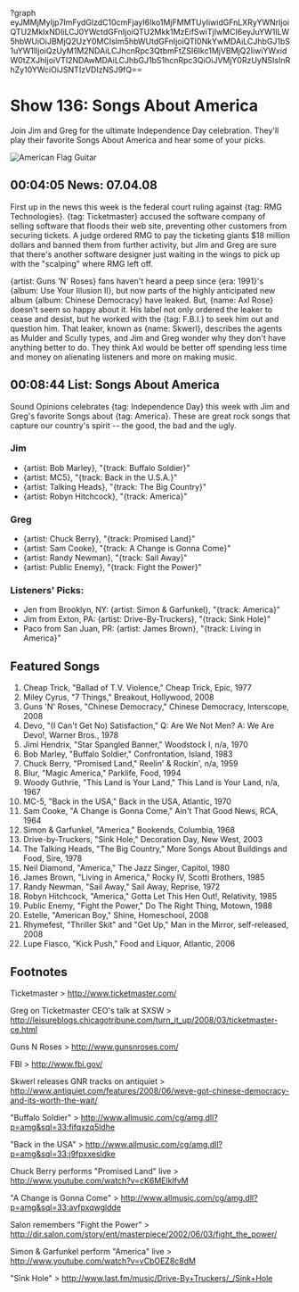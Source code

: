 ?graph eyJMMjMyIjp7ImFydGlzdC10cmFjayI6Iko1MjFMMTUyIiwidGFnLXRyYWNrIjoiQTU2MkIxNDIiLCJ0YWctdGFnIjoiQTU2Mkk1MzEifSwiTjIwMCI6eyJuYW1lLW5hbWUiOiJBMjQ2UzY0MCIsIm5hbWUtdGFnIjoiQTI0NkYwMDAiLCJhbGJ1bS1uYW1lIjoiQzUyM1M2NDAiLCJhcnRpc3QtbmFtZSI6Ikc1MjVBMjQ2IiwiYWxidW0tZXJhIjoiVTI2NDAwMDAiLCJhbGJ1bS1hcnRpc3QiOiJVMjY0RzUyNSIsInRhZy10YWciOiJSNTIzVDIzNSJ9fQ==

# Show 136: Songs About America
Join Jim and Greg for the ultimate Independence Day celebration. They'll play their favorite Songs About America and hear some of your picks.

![American Flag Guitar](http://static.soundopinions.org/images/2008/AmericaGuitar.jpg)

## 00:04:05 News: 07.04.08
First up in the news this week is the federal court ruling against {tag: RMG Technologies}. {tag: Ticketmaster} accused the software company of selling software that floods their web site, preventing other customers from securing tickets. A judge ordered RMG to pay the ticketing giants $18 million dollars and banned them from further activity, but Jim and Greg are sure that there's another software designer just waiting in the wings to pick up with the "scalping" where RMG left off.

{artist: Guns 'N' Roses} fans haven't heard a peep since {era: 1991}'s {album: Use Your Illusion II}, but now parts of the highly anticipated new album {album: Chinese Democracy} have leaked. But, {name: Axl Rose} doesn't seem so happy about it. His label not only ordered the leaker to cease and desist, but he worked with the {tag: F.B.I.} to seek him out and question him. That leaker, known as {name: Skwerl}, describes the agents as Mulder and Scully types, and Jim and Greg wonder why they don't have anything better to do. They think Axl would be better off spending less time and money on alienating listeners and more on making music.

## 00:08:44 List: Songs About America
Sound Opinions celebrates {tag: Independence Day} this week with Jim and Greg's favorite Songs about {tag: America}. These are great rock songs that capture our country's spirit -- the good, the bad and the ugly.

### Jim
- {artist: Bob Marley}, "{track: Buffalo Soldier}"
- {artist: MC5}, "{track: Back in the U.S.A.}"
- {artist: Talking Heads}, "{track: The Big Country}"
- {artist: Robyn Hitchcock}, "{track: America}"

### Greg
- {artist: Chuck Berry}, "{track: Promised Land}"
- {artist: Sam Cooke}, "{track: A Change is Gonna Come}"
- {artist: Randy Newman}, "{track: Sail Away}"
- {artist: Public Enemy}, "{track: Fight the Power}"

### Listeners' Picks:

- Jen from Brooklyn, NY: {artist: Simon & Garfunkel}, "{track: America}"
- Jim from Exton, PA: {artist: Drive-By-Truckers}, "{track: Sink Hole}"
- Paco from San Juan, PR: {artist: James Brown}, "{track: Living in America}"

## Featured Songs
1. Cheap Trick, "Ballad of T.V. Violence," Cheap Trick, Epic, 1977
2. Miley Cyrus, "7 Things," Breakout, Hollywood, 2008
3. Guns 'N' Roses, "Chinese Democracy," Chinese Democracy, Interscope, 2008
4. Devo, "(I Can't Get No) Satisfaction," Q: Are We Not Men? A: We Are Devo!, Warner Bros., 1978
5. Jimi Hendrix, "Star Spangled Banner," Woodstock I, n/a, 1970
6. Bob Marley, "Buffalo Soldier," Confrontation, Island, 1983
7. Chuck Berry, "Promised Land," Reelin' & Rockin', n/a, 1959
8. Blur, "Magic America," Parklife, Food, 1994
9. Woody Guthrie, "This Land is Your Land," This Land is Your Land, n/a, 1967
10. MC-5, "Back in the USA," Back in the USA, Atlantic, 1970
11. Sam Cooke, "A Change is Gonna Come," Ain't That Good News, RCA, 1964
12. Simon & Garfunkel, "America," Bookends, Columbia, 1968
13. Drive-by-Truckers, "Sink Hole," Decoration Day, New West, 2003
14. The Talking Heads, "The Big Country," More Songs About Buildings and Food, Sire, 1978
15. Neil Diamond, "America," The Jazz Singer, Capitol, 1980
16. James Brown, "Living in America," Rocky IV, Scotti Brothers, 1985
17. Randy Newman, "Sail Away," Sail Away, Reprise, 1972
18. Robyn Hitchcock, "America," Gotta Let This Hen Out!, Relativity, 1985
19. Public Enemy, "Fight the Power," Do The Right Thing, Motown, 1988
20. Estelle, "American Boy," Shine, Homeschool, 2008
21. Rhymefest, "Thriller Skit" and "Get Up," Man in the Mirror, self-released, 2008
22. Lupe Fiasco, "Kick Push," Food and Liquor, Atlantic, 2006

## Footnotes

Ticketmaster > http://www.ticketmaster.com/

Greg on Ticketmaster CEO's talk at SXSW > http://leisureblogs.chicagotribune.com/turn_it_up/2008/03/ticketmaster-ce.html

Guns N Roses > http://www.gunsnroses.com/

FBI > http://www.fbi.gov/

Skwerl releases GNR tracks on antiquiet > http://www.antiquiet.com/features/2008/06/weve-got-chinese-democracy-and-its-worth-the-wait/

"Buffalo Soldier" > http://www.allmusic.com/cg/amg.dll?p=amg&sql=33:fifqxzq5ldhe

"Back in the USA" > http://www.allmusic.com/cg/amg.dll?p=amg&sql=33:j9fpxxesldke

Chuck Berry performs "Promised Land" live > http://www.youtube.com/watch?v=cK6MElklfvM

"A Change is Gonna Come" > http://www.allmusic.com/cg/amg.dll?p=amg&sql=33:avfpxqwgldde

Salon remembers "Fight the Power" > http://dir.salon.com/story/ent/masterpiece/2002/06/03/fight_the_power/

Simon & Garfunkel perform "America" live > http://www.youtube.com/watch?v=vCbOEZ8c8dM

"Sink Hole" > http://www.last.fm/music/Drive-By+Truckers/_/Sink+Hole